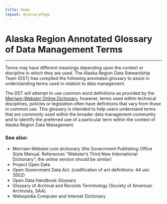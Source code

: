 ```yaml
---
title: Home
layout: glossaryPage
---
```


# Alaska Region Annotated Glossary of Data Management Terms 
___

<div class="homeDetails">
Terms may have different meanings depending upon the context or discipline in which they are used. The Alaska Region Data Stewardship Team (DST) has compiled the following annotated glossary to assist in understanding terms used in relation to data management. 


The DST will attempt to use common word definitions as provided by the [Merriam-Webster Online Dictionary](http://www.merriam-webster.com/), however, terms used within technical disciplines, policies or legislation often have definitions that vary from those in common use. This glossary is intended to help users understand terms that are commonly used within the broader data management community and to identify the preferred use of a particular term within the context of Alaska Region Data Management. 

 
### See also: 

- Merriam-Webster.com dictionary (the Government Publishing Office Style Manual. References “Webster’s Third New International Dictionary”; the online version should be similar) 
- Project Open Data 
- Open Government Data Act. (codification of act definitions: 44 usc 3502) 
- Open Data Handbook Glossary 
- Glossary of Archival and Records Terminology (Society of American Archivists, SAA). 
- Webopedia Computer and Internet Dictionary

</div>

